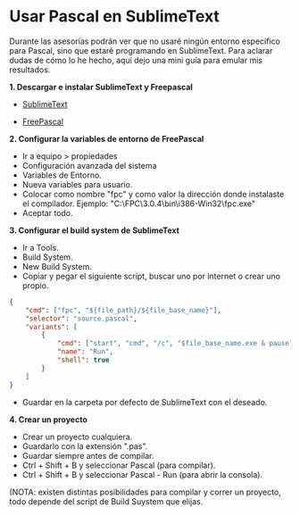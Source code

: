 # Usar Pascal en SublimeText

Durante las asesorías podrán ver que no usaré ningún entorno específico para Pascal, sino que estaré programando en SublimeText.
Para aclarar dudas de cómo lo he hecho, aquí dejo una mini guía para emular mis resultados.

**1. Descargar e instalar SublimeText y Freepascal**

* [SublimeText](https://www.sublimetext.com/3)

* [FreePascal](https://www.freepascal.org/download.html)

**2. Configurar la variables de entorno de FreePascal**

- Ir a equipo > propiedades
- Configuración avanzada del sistema
- Variables de Entorno.
- Nueva variables para usuario.
- Colocar como nombre "fpc" y como valor la dirección donde instalaste el compilador. Ejemplo: "C:\FPC\3.0.4\bin\i386-Win32\fpc.exe"
- Aceptar todo.

**3. Configurar el build system de SublimeText**

- Ir a Tools.
- Build System.
- New Build System.
- Copiar y pegar el siguiente script, buscar uno por internet o crear uno propio.
```json
{
    "cmd": ["fpc", "${file_path}/${file_base_name}"],
    "selector": "source.pascal",
    "variants": [
        {
            "cmd": ["start", "cmd", "/c", "$file_base_name.exe & pause"],
            "name": "Run",
            "shell": true
        }
    ]
}
```
- Guardar en la carpeta por defecto de SublimeText con el deseado.

**4. Crear un proyecto**

- Crear un proyecto cualquiera.
- Guardarlo con la extensión ".pas".
- Guardar siempre antes de compilar.
- Ctrl + Shift + B y seleccionar Pascal (para compilar).
- Ctrl + Shift + B y seleccionar Pascal - Run (para abrir la consola).

(NOTA: existen distintas posibilidades para compilar y correr un proyecto, todo depende del script de Build Suystem que elijas.
